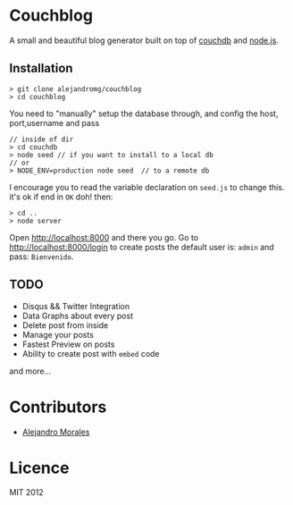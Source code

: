 # Couchblog

A small and beautiful blog generator built on top of [couchdb](http://couchdb.apache.org) and [node.js](http://nodejs.org).

## Installation

    > git clone alejandromg/couchblog
    > cd couchblog

You need to "manually" setup the database through, and config the host, port,username and pass
    
    // inside of dir
    > cd couchdb
    > node seed // if you want to install to a local db
    // or 
    > NODE_ENV=production node seed  // to a remote db

I encourage you to read the variable declaration on `seed.js` to change this. it's ok if end in `OK` doh! then:

    > cd ..
    > node server

Open [http://localhost:8000](http://localhost:8000) and there you go. Go to [http://localhost:8000/login](http://localhost:8000/login) to create posts the default user is: `admin` and pass: `Bienvenido`.

## TODO

- Disqus && Twitter Integration
- Data Graphs about every post
- Delete post from inside
- Manage your posts
- Fastest Preview on posts
- Ability to create post with `embed` code

and more...


# Contributors

-  [Alejandro Morales][2] 

# Licence

MIT 2012


[1]: http://nodehispano.com
[2]: http://twitter.com/_alejandromg